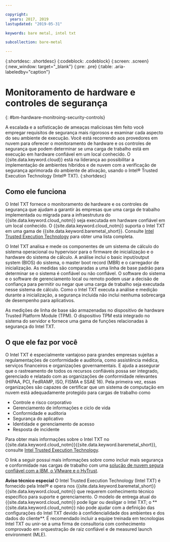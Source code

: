 ```yaml
---

copyright:
  years: 2017, 2019
lastupdated: "2019-05-31"

keywords: bare metal, intel txt

subcollection: bare-metal

---
```


{:shortdesc: .shortdesc}
{:codeblock: .codeblock}
{:screen: .screen}
{:new_window: target="_blank"}
{:pre: .pre}
{:table: .aria-labeledby="caption"}

# Monitoramento de hardware e controles de segurança
{: #bm-hardware-monitroing-security-controls}

A escalada e a sofisticação de ameaças maliciosas têm feito você empregar requisitos de segurança mais rigorosos e examinar cada aspecto do seu ambiente de execução. Você está recorrendo aos provedores em nuvem para oferecer o monitoramento de hardware e os controles de segurança que
podem determinar se uma carga de trabalho está em execução em hardware confiável em um local conhecido. O {{site.data.keyword.cloud}} está na liderança ao possibilitar a implementação de ambientes híbridos e de nuvem
com a verificação de segurança aprimorada do ambiente de ativação, usando o Intel&reg; Trusted Execution Technology (Intel&reg; TXT). {:shortdesc}

## Como ele funciona

O Intel TXT fornece o monitoramento de hardware e os controles de segurança que ajudam a garantir às empresas que uma carga de
trabalho implementada ou migrada para a infraestrutura do {{site.data.keyword.cloud_notm}} seja executada em
hardware confiável em um local conhecido. O {{site.data.keyword.cloud_notm}} suporta o Intel TXT em uma gama de {{site.data.keyword.baremetal_short}}. Consulte [Intel Trusted Execution Technology](https://www.ibm.com/cloud/bare-metal-servers/intel-txt) para obter uma lista completa.

O Intel TXT analisa e mede os componentes de um sistema de cálculo do sistema operacional ou hypervisor para o firmware de inicialização e o hardware do sistema de cálculo. A análise inclui o basic input/output system (BIOS) do sistema, o master boot record (MBR) e o carregador de inicialização. As medidas são comparadas a uma linha de base padrão para determinar se o sistema é confiável ou não confiável. O software do sistema e o software de gerenciamento local ou remoto podem usar a decisão de confiança para permitir ou negar que uma carga de trabalho seja executada nesse sistema de cálculo. Como o Intel TXT executa a análise e medição durante a inicialização, a segurança incluída não inclui nenhuma sobrecarga de desempenho para aplicativos.

As medições de linha de base são armazenadas no dispositivo de hardware Trusted Platform Module (TPM). O dispositivo TPM está integrado no sistema do servidor e fornece uma gama de funções relacionadas à segurança do Intel TXT.

## O que ele faz por você

O Intel TXT é especialmente vantajoso para grandes empresas sujeitas a regulamentações de conformidade e auditoria, como assistência médica, serviços financeiros e organizações governamentais. E ajuda a assegurar que o rastreamento de todos os recursos confiáveis possa ser integrado, gerenciado e relatado com as organizações de conformidade relevantes (HIPAA, PCI, FedRAMP, ISO, FISMA e SSAE 16). Pela primeira vez, essas organizações são capazes de certificar que um sistema de computação em nuvem está adequadamente protegido para cargas de trabalho como

* Controle e risco corporativo
* Gerenciamento de informações e ciclo de vida
* Conformidade e auditoria
* Segurança do aplicativo
* Identidade e gerenciamento de acesso
* Resposta de incidente

Para obter mais informações sobre o Intel TXT no {{site.data.keyword.cloud_notm}}{{site.data.keyword.baremetal_short}}, consulte [Intel Trusted Execution Technology](https://www.ibm.com/cloud/bare-metal-servers/intel-txt).

O link a seguir possui mais informações sobre como incluir mais segurança e conformidade nas cargas de trabalho com
uma [solução de nuvem segura
confiável com a IBM, o VMware e o HyTrust](http://wpc.c320.edgecastcdn.net/00C320/DeploymentGuide_IBM_Intel_HyTrust_VMware_v1%200.pdf).

**Aviso técnico especial** O Intel Trusted Execution Technology (Intel TXT) é fornecido pela Intel&reg; e opera nos {{site.data.keyword.baremetal_short}} {{site.data.keyword.cloud_notm}} que requerem conhecimento técnico específico para suporte e gerenciamento. O modelo de entrega atual do {{site.data.keyword.cloud_notm}} pode ligar ou desligar o Intel TXT; o **
{{site.data.keyword.cloud_notm}} não pode ajudar com a definição das configurações do Intel TXT devido à
confidencialidade dos ambientes e dos dados do cliente**. É recomendado incluir a equipe treinada em tecnologias
Intel TXT ou unir-se a uma firma de consultoria com conhecimento comprovado em orquestração de raiz confiável e de
measured launch environment (MLE).
